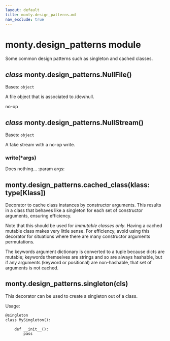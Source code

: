 ```yaml
---
layout: default
title: monty.design_patterns.md
nav_exclude: true
---
```


# monty.design_patterns module

Some common design patterns such as singleton and cached classes.

## *class* monty.design_patterns.NullFile()

Bases: `object`

A file object that is associated to /dev/null.

no-op

## *class* monty.design_patterns.NullStream()

Bases: `object`

A fake stream with a no-op write.

### write(\*args)

Does nothing…
:param args:

## monty.design_patterns.cached_class(klass: type[Klass])

Decorator to cache class instances by constructor arguments.
This results in a class that behaves like a singleton for each
set of constructor arguments, ensuring efficiency.

Note that this should be used for *immutable classes only*.  Having
a cached mutable class makes very little sense.  For efficiency,
avoid using this decorator for situations where there are many
constructor arguments permutations.

The keywords argument dictionary is converted to a tuple because
dicts are mutable; keywords themselves are strings and
so are always hashable, but if any arguments (keyword
or positional) are non-hashable, that set of arguments
is not cached.

## monty.design_patterns.singleton(cls)

This decorator can be used to create a singleton out of a class.

Usage:

```default
@singleton
class MySingleton():

    def __init__():
        pass
```